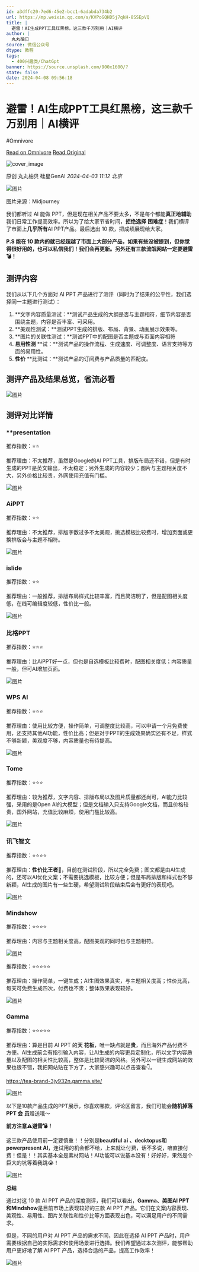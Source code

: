 ```yaml
---
id: a3dffc20-7ed6-45e2-bcc1-6adabda734b2
url: https://mp.weixin.qq.com/s/KVPoGQHD5j7qkH-8SSEpVQ
title: |
  避雷！AI生成PPT工具红黑榜，这三款千万别用｜AI横评
author: |
  丸丸柚贝
source: 微信公众号
dtype: 教程
tags:
  - 400兴趣类/ChatGpt
banner: https://source.unsplash.com/900x1600/?
state: false
date: 2024-04-08 09:56:18
---
```



# 避雷！AI生成PPT工具红黑榜，这三款千万别用｜AI横评
#Omnivore

[Read on Omnivore](https://omnivore.app/me/https-mp-weixin-qq-com-s-kv-po-gqhd-5-j-7-qk-h-8-ss-ep-vq-18ebb6b927b)
[Read Original](https://mp.weixin.qq.com/s/KVPoGQHD5j7qkH-8SSEpVQ)

![cover_image](https://proxy-prod.omnivore-image-cache.app/0x0,s_wEFfvn39Mb2DYIckcS9EYO-Zwqd9euBxjHstO9cfEQ/https://mmbiz.qpic.cn/mmbiz_jpg/5gR6KWHNb7TxJeiaBmJ5vC9GkWRYhbvw7eGYwzQaNWt4YP9Tu5Tia4X8BALIND3AaAp7jP5NYFiaWia7ribr9mJNCJQ/0?wx_fmt=jpeg) 

原创  丸丸柚贝  硅星GenAI _2024-04-03 11:12_ _北京_ 

![图片](https://proxy-prod.omnivore-image-cache.app/0x0,sCcy0OUXRIaLLuBWKdVL1Vrc5e_HC6W037qCz6yWl3Gk/https://mmbiz.qpic.cn/mmbiz_jpg/5gR6KWHNb7TxJeiaBmJ5vC9GkWRYhbvw7GMnl8ZQD3K2cF8uyiay2yJ5kLc2xOYLQAeoAJMZX3CC9Iwy4revOCpg/640?wx_fmt=jpeg&from=appmsg)

图片来源：Midjourney

我们都听过 AI 能做 PPT，但是现在相关产品不要太多，不是每个都能**真正地辅助**我们日常工作提高效率。所以为了给大家节省时间，**拒绝选择** **困难症**！我们横评了市面上**几乎所有**AI PPT产品。最后选出 10 款，把成绩展现给大家。

**P.S 能在 10 款内的就已经超越了市面上大部分产品，如果有些没被提到，但你觉得很好用的，也可以私信我们！我们会再更新。另外还有三款流氓网站一定要避雷💣！**

## **测评内容**

我们从以下几个方面对 AI PPT 产品进行了测评（同时为了结果的公平性，我们选择同一主题进行测试）：

1. **文字内容质量测试：**测试产品生成的大纲是否与主题相符，细节内容是否围绕主题，内容是否丰富、可采用。
2. **美观性测试：**测试PPT生成的排版、布局、背景、动画展示效果等。
3. **图片的关联性测试：**测试PPT中的配图是否主题或与页面内容相符
4. **易用性测** **试：**测试产品的操作流程、生成速度、可调整度、语言支持等方面的易用性。
5. **性价** **比测试：**测试产品的订阅费与产品质量的匹配度。

## **测评产品及结果总览，省流必看**

![图片](https://proxy-prod.omnivore-image-cache.app/0x0,svEF8ZdvyM3Dog5oibK_9vwBbu_PsCjhxkNxoTc_qUGc/https://mmbiz.qpic.cn/mmbiz_png/5gR6KWHNb7TxJeiaBmJ5vC9GkWRYhbvw7MiaPzFibvDiajam8fESSF1q4Lo7wXibqzCazsyXqRXBIWPAhRlOibstZuqA/640?wx_fmt=png&from=appmsg)

## **测评对比详情**

### ****presentation**

推荐指数：⭐️⭐️

推荐理由：不太推荐，虽然是Google的AI PPT工具，排版布局还不错，但是有时生成的PPT是英文输出，不太稳定；另外生成的内容较少；图片与主题相关度不大，另外价格比较贵，外网使用充值有门槛。

![图片](https://proxy-prod.omnivore-image-cache.app/0x0,sfa82oWC5pTPB-Slg-KED48yHxaljOUhLZjmTVApOyAs/https://mmbiz.qpic.cn/mmbiz_png/5gR6KWHNb7TxJeiaBmJ5vC9GkWRYhbvw7ibKq68Lg9ibTAlfkHmMeUicdPbnD6IWTicOAh6nH2EAyiaC9uicLbVuKicNEw/640?wx_fmt=png&from=appmsg)

### **AiPPT**

推荐指数：⭐️⭐️

推荐理由：不太推荐，排版字数过多不太美观，挑选模板比较费时，增加页面或更换排版会与主题不相符。

![图片](https://proxy-prod.omnivore-image-cache.app/0x0,sTVA3u7-wz6HDXMwQC_RzuOPC2QKpe7VIi1aHc6-vOLY/https://mmbiz.qpic.cn/mmbiz_png/5gR6KWHNb7TxJeiaBmJ5vC9GkWRYhbvw7IQmK1GRPa2NGL4NIgibaC52eVZadRMbGvwibjTovEODsNKeC5c2j3LibQ/640?wx_fmt=png&from=appmsg)

### **islide**

推荐指数：⭐️⭐️

推荐理由：一般推荐，排版布局样式比较丰富，而且简洁明了，但是配图相关度低，在线可编辑度较低，性价比一般。

![图片](https://proxy-prod.omnivore-image-cache.app/0x0,sJqnKluei8fzaqn_iQ3tkmf9_h0_uy55zGqyn06CCBo0/https://mmbiz.qpic.cn/mmbiz_png/5gR6KWHNb7TxJeiaBmJ5vC9GkWRYhbvw7NXarnt2YNAaichUvXrxCvGSNhFAbNVPPSiaAbf710DOlhHl5XdiawQkgg/640?wx_fmt=png&from=appmsg)

### **比格PPT**

推荐指数：⭐️⭐️⭐️

推荐理由：比AiPPT好一点，但也是自选模板比较费时，配图相关度低；内容质量一般，但可AI增加页面。

![图片](https://proxy-prod.omnivore-image-cache.app/0x0,sbaaJYsXQ5nhAOMTWlFL_mhIRMg98kV5sfvEsVQ5TRTc/https://mmbiz.qpic.cn/mmbiz_png/5gR6KWHNb7TxJeiaBmJ5vC9GkWRYhbvw7hicH9BBguicrN1s0ygI3qwMawqN3BAauyO532P8ic36lUuEdKyNP7paicg/640?wx_fmt=png&from=appmsg)

### **WPS AI**

推荐指数：⭐️⭐️⭐️

推荐理由：使用比较方便，操作简单，可调整度比较高，可以申请一个月免费使用，还支持其他AI功能，性价比高；但是对于PPT的生成效果确实还有不足，样式不够新颖，美观度不够，内容质量也有待提高。

![图片](https://proxy-prod.omnivore-image-cache.app/0x0,saDH-G6d-KW3M3GoWNnq80w43DNNUc6L26Sp0E_6z45w/https://mmbiz.qpic.cn/mmbiz_png/5gR6KWHNb7TxJeiaBmJ5vC9GkWRYhbvw7v1JQdnEcYgOHUvMQL3eibiaA5wOc8njsOKMdHSSVILCYxNdRRfgfs8gw/640?wx_fmt=png&from=appmsg)

### **Tome**

推荐指数：⭐️⭐️⭐️

推荐理由：较为推荐，文字内容、排版布局以及图片质量都还尚可，AI能力比较强，采用的是Open AI的大模型；但是文档输入只支持Google文档，而且价格较贵，国外网站，充值比较麻烦，使用门槛比较高。

![图片](https://proxy-prod.omnivore-image-cache.app/0x0,s6uKEgia9EqblY-TWIvr32drIlC84HaSE-FuIhis6BFo/https://mmbiz.qpic.cn/mmbiz_png/5gR6KWHNb7TxJeiaBmJ5vC9GkWRYhbvw7E5rH3SYSn9ukjP4toicq6EyKcKDr3ykvdK2zsvibeT9KMM9L2728jnpQ/640?wx_fmt=png&from=appmsg)

### **讯飞智文**

推荐指数：⭐️⭐️⭐️⭐️

推荐理由：**性价比王者👑**，目前在测试阶段，所以完全免费；图文都是由AI生成的，还可以AI优化文案；不需要挑选模板，比较方便；但是布局排版和样式也不够新颖，AI生成的图片有一些生硬，希望测试阶段结束后会有更好的表现吧。

![图片](https://proxy-prod.omnivore-image-cache.app/0x0,sZrIw57FZlaQGxjf1FTtGc8edFF2wAhzdstN-yKBb22s/https://mmbiz.qpic.cn/mmbiz_png/5gR6KWHNb7TxJeiaBmJ5vC9GkWRYhbvw7H6r8Qib6sfSIHn5VN8rNDc90zoiaCO4uhssKNiaia8FOHI6TSn3EGVXw3w/640?wx_fmt=png&from=appmsg)

### **Mindshow**

推荐指数：⭐️⭐️⭐️⭐️

推荐理由：内容与主题相关度高，配图美观的同时也与主题相符。  

![图片](https://proxy-prod.omnivore-image-cache.app/0x0,sgFf6MVqtM3UmGwtQpUCER92waHsrQmJBNiCGcSvbiV0/https://mmbiz.qpic.cn/mmbiz_png/5gR6KWHNb7TxJeiaBmJ5vC9GkWRYhbvw7VicDiaiaHuVWrFtslp9Cycd1sSDoKfahp4yIGgic7aNZlbqxEaOc1rHD0Q/640?wx_fmt=png&from=appmsg)

推荐指数：⭐️⭐️⭐️⭐️⭐️

推荐理由：操作简单，一键生成；AI生图效果真实，与主题相关度高；性价比高，每天可免费生成四次，付费也不贵；整体效果表现较好。

![图片](https://proxy-prod.omnivore-image-cache.app/0x0,seMuTSSttDjocdAxfR7ms80_Ez4S7Abov1Fh7B7FdWZ4/https://mmbiz.qpic.cn/mmbiz_png/5gR6KWHNb7TxJeiaBmJ5vC9GkWRYhbvw7XOHbvpHbnGoI7iceB6H83pyTgiaR98VHRP6ue0rlwQQXkH31DAtG8aDg/640?wx_fmt=png&from=appmsg)

### **Gamma**

推荐指数：⭐️⭐️⭐️⭐️⭐️

推荐理由：算是目前 AI PPT 的**天** **花板**，唯一缺点就是**贵**，而且海外产品付费不方便。AI生成前会有指引输入内容，让AI生成的内容更具定制化，所以文字内容质量以及配图的相关性比较高，整体是比较简洁的风格。另外可以一键生成网站的效果也很不错，我把网站贴在下方了，大家感兴趣可以点击查看👇。

https://tea-brand-3jy932n.gamma.site/

![图片](https://proxy-prod.omnivore-image-cache.app/0x0,sLsEGvtnF8rE_r2sC0PhOnHoYBZfMNDcmN1JVLlH8zSY/https://mmbiz.qpic.cn/mmbiz_png/5gR6KWHNb7TxJeiaBmJ5vC9GkWRYhbvw7PmSCAtAibWB8LicYDIPAntjtzCtNrrxIaLibqu8bT6397WFTnR5pgLYpQ/640?wx_fmt=png&from=appmsg)

以下是10款产品生成的PPT展示，你喜欢哪款，评论区留言，我们可能会**随机掉落PPT 会** **员**赠送哦～

**前方注意⚠️避雷💣！**

这三款产品使用前一定要慎重！！分别是**beautiful** **ai** **、decktopus和powerpresent AI**，连试用的机会都不给，上来就让付费，话不多说，咱直接付费！但是！！其实基本全是素材网站！AI功能可以说基本没有！好好好，果然是个巨大的坑等着我跳😭！

![图片](https://proxy-prod.omnivore-image-cache.app/0x0,sme4BsfBc_VluFJI-gk_bmVnzNzwJW9nnGYp-AzwaHow/https://mmbiz.qpic.cn/mmbiz_gif/5gR6KWHNb7TxJeiaBmJ5vC9GkWRYhbvw7Z6QpicZTvV0go853qaQPkvpYKkyaQXlJ4X5GxiaIibiaDiallW9oVreibR8Q/640?wx_fmt=gif&from=appmsg)

**总结**

通过对这 10 款 AI PPT 产品的深度测评，我们可以看出，**Gamma、美图AI PPT和Mindshow**是目前市场上表现较好的三款 AI PPT 产品。它们在文案内容表现、美观性、易用性、图片关联性和性价比等方面表现出色，可以满足用户的不同需求。

但是，不同的用户对 AI PPT 产品的需求不同，因此在选择 AI PPT 产品时，用户需要根据自己的实际需求和使用场景进行选择。我们希望通过本次测评，能够帮助用户更好地了解 AI PPT 产品，选择合适的产品，提高工作效率！

![图片](https://proxy-prod.omnivore-image-cache.app/0x0,sH4YDTfHbt6jChFf3XeHuTbeBeoT1QhCEQOOZwPlACw8/https://mmbiz.qpic.cn/mmbiz_png/5gR6KWHNb7QrGgzqg5ZVQ0BuK9yWeMfCPdYsvmeicoYdoPOVsD33BNnvt1zaTr47iavt1kphRSqc6U43a0QtcpiaQ/640?wx_fmt=png&from=appmsg)




